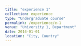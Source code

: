 ```yaml
---
title: "experience 1"
collection: experience
type: "Undergraduate course"
permalink: /experience/e-1
venue: "University 1, Department"
date: 2014-01-01
location: "City, Country"
---
```

